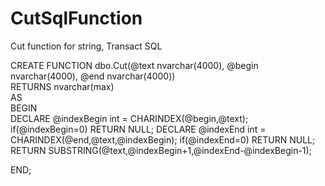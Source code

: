 # CutSqlFunction
Cut  function for string, Transact SQL


CREATE FUNCTION dbo.Cut(@text nvarchar(4000),
	@begin nvarchar(4000),
	@end nvarchar(4000))  
RETURNS nvarchar(max)   
AS   
BEGIN  
DECLARE @indexBegin int = CHARINDEX(@begin,@text);
if(@indexBegin=0)  RETURN NULL;
DECLARE @indexEnd int = CHARINDEX(@end,@text,@indexBegin);
if(@indexEnd=0) RETURN NULL;
RETURN SUBSTRING(@text,@indexBegin+1,@indexEnd-@indexBegin-1);

END;
